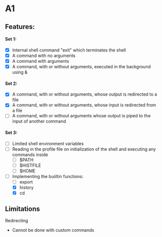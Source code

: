 # A1
## Features:
#### Set 1:
- [x] Internal shell command "exit" which terminates the shell
- [x] A command with no arguments
- [x] A command with arguments
- [x] A command, with or without arguments, executed in the background using &
#### Set 2: 
- [x] A command, with or without arguments, whose output is redirected to a file
- [x] A command, with or without arguments, whose input is redirected from a file
- [ ] A command, with or without arguments whose output is piped to the input of another command
#### Set 3: 
- [ ] Limited shell environment variables
- [ ] Reading in the profile file on initialization of the shell and executing any commands inside
  - [ ] $PATH
  - [ ] $HISTFILE
  - [ ] $HOME
- [ ] Implementing the buiiltin functions:
  - [ ] export
  - [x] history
  - [x] cd

## Limitations
Redirecting
- Cannot be done with custom commands